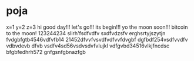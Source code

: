 # poja
x=1
y=2
z=3
hi
good day!!!
let's go!!!
its begin!!!
yo the moon soon!!!
bitcoin to the moon!
123244234
slirh'fsdfvdfv
sxdfvdzsfv
erghsrtyjszytjn
fvdgbfgtb4546vdfvfb14
21452dfvvfvsvdfvdfvvfdvgbf
dgfbdf254vsdfvvdfv
vdbvdevb dfvb
vsdfv4sd56vsdvsdvfvlujkl
vdfgvbd34516vlkjfncdsc
bfgbfedhrh572
 gnfgsnfgbnazfgb
